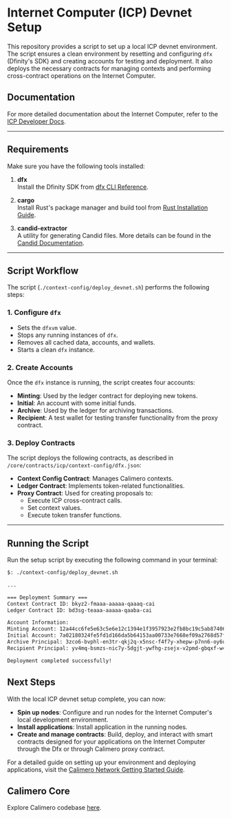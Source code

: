 # Internet Computer (ICP) Devnet Setup

This repository provides a script to set up a local ICP devnet environment. The script ensures a clean environment by resetting and configuring `dfx` (Dfinity's SDK) and creating accounts for testing and deployment. It also deploys the necessary contracts for managing contexts and performing cross-contract operations on the Internet Computer.

## Documentation

For more detailed documentation about the Internet Computer, refer to the [ICP Developer Docs](https://internetcomputer.org/docs/current/developer-docs/backend/rust/).

---

## Requirements

Make sure you have the following tools installed:

1. **dfx**  
   Install the Dfinity SDK from [dfx CLI Reference](https://internetcomputer.org/docs/current/developer-docs/developer-tools/cli-tools/cli-reference/).

2. **cargo**  
   Install Rust's package manager and build tool from [Rust Installation Guide](https://www.rust-lang.org/tools/install).

3. **candid-extractor**  
   A utility for generating Candid files. More details can be found in the [Candid Documentation](https://internetcomputer.org/docs/current/developer-docs/backend/rust/generating-candid).

---

## Script Workflow

The script (`./context-config/deploy_devnet.sh`) performs the following steps:

### 1. Configure `dfx`
- Sets the `dfxvm` value.
- Stops any running instances of `dfx`.
- Removes all cached data, accounts, and wallets.
- Starts a clean `dfx` instance.

### 2. Create Accounts
Once the `dfx` instance is running, the script creates four accounts:
- **Minting**: Used by the ledger contract for deploying new tokens.
- **Initial**: An account with some initial funds.
- **Archive**: Used by the ledger for archiving transactions.
- **Recipient**: A test wallet for testing transfer functionality from the proxy contract.

### 3. Deploy Contracts
The script deploys the following contracts, as described in `/core/contracts/icp/context-config/dfx.json`:
- **Context Config Contract**: Manages Calimero contexts.
- **Ledger Contract**: Implements token-related functionalities.
- **Proxy Contract**: Used for creating proposals to:
  - Execute ICP cross-contract calls.
  - Set context values.
  - Execute token transfer functions.

---

## Running the Script

Run the setup script by executing the following command in your terminal:

```bash
$: ./context-config/deploy_devnet.sh

...

=== Deployment Summary ===
Context Contract ID: bkyz2-fmaaa-aaaaa-qaaaq-cai
Ledger Contract ID: bd3sg-teaaa-aaaaa-qaaba-cai

Account Information:
Minting Account: 12a44cc6fe5e63c5e6e12c1394e1f3957923e2fb8bc19c5ab874069b1d7d09be
Initial Account: 7a02180324fe5fd1d166da5b64153aa00733e7668ef09a2768d57f3b46d45150
Archive Principal: 3zco6-bvphl-en3tr-qkj2q-x5nsc-f4f7y-xhepw-p7nn6-oy6u2-ib6fh-sae
Recipient Principal: yv4mq-bsmzs-nic7y-5dgjt-ywfhg-zsejx-v2pmd-gbqxf-w4ofu-hninr-iqe

Deployment completed successfully!
```

## Next Steps

With the local ICP devnet setup complete, you can now:

- **Spin up nodes**: Configure and run nodes for the Internet Computer's local development environment.  
- **Install applications**: Install application in the running nodes.  
- **Create and manage contracts**: Build, deploy, and interact with smart contracts designed for your applications on the Internet Computer through the Dfx or through Calimero proxy contract.

For a detailed guide on setting up your environment and deploying applications, visit the [Calimero Network Getting Started Guide](https://calimero-network.github.io/getting-started/setup).


## Calimero Core

Explore Calimero codebase [here](https://github.com/calimero-network/core).